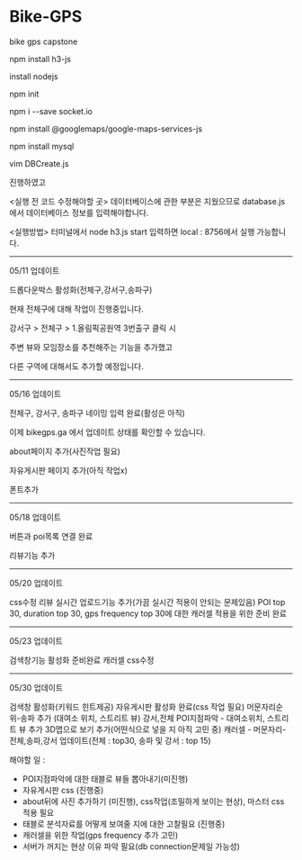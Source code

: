 # Bike-GPS

bike gps capstone

npm install h3-js

install nodejs

npm init

npm i --save socket.io

npm install @googlemaps/google-maps-services-js

npm install mysql

vim DBCreate.js

진행하였고

<실행 전 코드 수정해야할 곳>
데이터베이스에 관한 부분은 지웠으므로
database.js 에서 데이터베이스 정보를 입력해야합니다.

<실행방법>
터미널에서
node h3.js start
입력하면 local : 8756에서 실행 가능합니다.

---

05/11 업데이트

드롭다운박스 활성화(전체구,강서구,송파구)

현재 전체구에 대해 작업이 진행중입니다.

강서구 > 전체구 > 1.올림픽공원역 3번출구 클릭 시

주변 뷰와 모임장소를 추천해주는 기능을 추가했고

다른 구역에 대해서도 추가할 예정입니다.


---

05/16 업데이트

전체구, 강서구, 송파구 네이밍 입력 완료(활성은 아직)

이제 bikegps.ga 에서 업데이트 상태를 확인할 수 있습니다.

about페이지 추가(사진작업 필요)

자유게시판 페이지 추가(아직 작업x)

폰트추가

---

05/18 업데이트

버튼과 poi목록 연결 완료

리뷰기능 추가

---

05/20 업데이트

css수정
리뷰 실시간 업로드기능 추가(가끔 실시간 적용이 안되는 문제있음)
POI top 30, duration top 30, gps frequency top 30에 대한 캐러셀 적용을 위한 준비 완료

---
05/23 업데이트

검색창기능 활성화 준비완료
캐러셀 css수정

---

05/30 업데이트

검색창 활성화(키워드 힌트제공)
자유게시판 활성화 완료(css 작업 필요)
머문자리순위-송파 추가 (대여소 위치, 스트리트 뷰)
강서,전체 POI지점파악 - 대여소위치, 스트리트 뷰 추가
3D맵으로 보기 추가(어떤식으로 넣을 지 아직 고민 중)
캐러셀 - 머문자리- 전체,송파,강서 업데이트(전체 : top30, 송파 및 강서 : top 15)



해야할 일 : 
- POI지점파악에 대한 태블로 뷰들 뽑아내기(미진행)
- 자유게시판 css (진행중)
- about뒤에 사진 추가하기 (미진행), css작업(조밀하게 보이는 현상), 마스터 css 적용 필요
- 태블로 분석자료를 어떻게 보여줄 지에 대한 고찰필요 (진행중)
- 캐러셀을 위한 작업(gps frequency 추가 고민)
- 서버가 꺼지는 현상 이유 파악 필요(db connection문제일 가능성)
